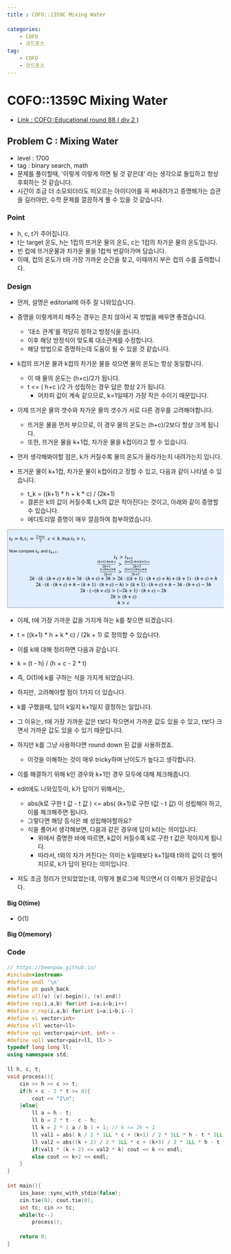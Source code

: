 ```yaml
---
title : COFO::1359C Mixing Water

categories:
    - COFO
    - 코드포스
tag:
    - COFO
    - 코드포스
---
```

# COFO::1359C Mixing Water
- [Link : COFO::Educational round 88 ( div 2 )](https://codeforces.com/problemset/problem/1359/C)

## Problem C : Mixing Water

- level : 1700
- tag : binary search, math
- 문제를 풀이할때, '이렇게 이렇게 하면 될 것 같은데' 라는 생각으로 돌입하고 항상 후회하는 것 같습니다.
- 시간이 조금 더 소모되더라도 떠오르는 아이디어를 꼭 써내려가고 증명해가는 습관을 길러야만, 수학 문제를 깔끔하게 풀 수 있을 것 같습니다.

### Point
- h, c, t가 주어집니다.
- t는 target 온도, h는 1컵의 뜨거운 물의 온도, c는 1컵의 차가운 물의 온도입니다.
- 빈 컵에 뜨거운물과 차가운 물을 1컵씩 번갈아가며 담습니다.
- 이때, 컵의 온도가 t와 가장 가까운 순간을 찾고, 이때까지 부은 컵의 수를 출력합니다.

### Design
- 먼저, 설명은 editorial에 아주 잘 나와있습니다.
- 증명을 이렇게까지 해주는 경우는 흔치 않아서 꼭 방법을 배우면 좋겠습니다.
  - '대소 관계'를 적당히 정하고 방정식을 씁니다.
  - 이후 해당 방정식이 맞도록 대소관계를 수정합니다.
  - 해당 방법으로 증명하는데 도움이 될 수 있을 것 같습니다.

- k컵의 뜨거운 물과 k컵의 차가운 물을 섞으면 물의 온도는 항상 동일합니다.
  - 이 때 물의 온도는 (h+c)/2가 됩니다.
  - t <= ( h+c )/2 가 성립하는 경우 답은 항상 2가 됩니다.
    - 어차피 값이 계속 같으므로, k=1일때가 가장 작은 수이기 때문입니다.
- 이제 뜨거운 물의 갯수와 차가운 물의 갯수가 서로 다른 경우를 고려해야합니다.
  - 뜨거운 물을 먼저 부으므로, 이 경우 물의 온도는 (h+c)/2보다 항상 크게 됩니다.
  - 또한, 뜨거운 물을 k+1컵, 차가운 물을 k컵이라고 할 수 있습니다.
- 먼저 생각해봐야할 점은, k가 커질수록 물의 온도가 올라가는지 내려가는지 입니다.
- 뜨거운 물이 k+1컵, 차가운 물이 k컵이라고 정할 수 있고, 다음과 같이 나타낼 수 있습니다.
  - t_k = ((k+1) * h + k * c) / (2k+1)
  - 결론은 k의 값이 커질수록 t_k의 값은 작아진다는 것이고, 아래와 같이 증명할 수 있습니다.
  - 에디토리얼 증명이 매우 깔끔하여 첨부하였습니다.

![img1](/img/2020-10-15-1359C_1.png)

- 이제, t에 가장 가까운 값을 가지게 하는 k를 찾으면 되겠습니다.
- t = ((k+1) * h + k * c) / (2k + 1) 로 정의할 수 있습니다.
- 이를 k에 대해 정리하면 다음과 같습니다.
- k = (t - h) / (h + c - 2 * t)
- 즉, O(1)에 k를 구하는 식을 가지게 되었습니다.
- 하지만, 고려해야할 점이 1가지 더 있습니다.
- k를 구했을때, 답이 k일지 k+1일지 결정하는 일입니다.
- 그 이유는, t에 가장 가까운 값은 t보다 작으면서 가까운 값도 있을 수 있고, t보다 크면서 가까운 값도 있을 수 있기 때문입니다.
- 하지만 k를 그냥 사용하다면 round down 된 값을 사용하겠죠.
  - 이것을 이해하는 것이 매우 tricky하며 난이도가 높다고 생각합니다.
- 이를 해결하기 위해 k인 경우와 k+1인 경우 모두에 대해 체크해줍니다.

- edit에도 나와있듯이, k가 답이기 위해서는,
  - abs(k로 구한 t 값 - t 값 ) <= abs( (k+1)로 구한 t값 - t 값) 이 성립해야 하고, 이를 체크해주면 됩니다.
  - 그렇다면 해당 등식은 왜 성립해야할까요?
  - 식을 풀어서 생각해보면, 다음과 같은 경우에 답이 k라는 의미입니다.
    - 위에서 증명한 바에 따르면, k값이 커질수록 k로 구한 t 값은 작아지게 됩니다.
    - 따라서, t와의 차가 커진다는 의미는 k일때보다 k+1일때 t와의 값이 더 벌어지므로, k가 답이 된다는 의미입니다.

- 저도 조금 정리가 안되었었는데, 이렇게 블로그에 적으면서 더 이해가 된것같습니다.


#### Big O(time)
- O(1)

#### Big O(memory)

### Code

```cpp
// https://beenpow.github.io/
#include<iostream>
#define endl '\n'
#define pb push_back
#define all(v) (v).begin(), (v).end()
#define rep(i,a,b) for(int i=a;i<b;i++)
#define r_rep(i,a,b) for(int i=a;i>b;i--)
#define vi vector<int>
#define vll vector<ll>
#define vpi vector<pair<int, int> >
#define vpll vector<pair<ll, ll> >
typedef long long ll;
using namespace std;

ll h, c, t;
void process(){
    cin >> h >> c >> t;
    if(h + c - 2 * t >= 0){
        cout << "2\n";
    }else{
        ll a = h - t;
        ll b = 2 * t - c - h;
        ll k = 2 * ( a / b ) + 1; // k <= 2k + 1
        ll val1 = abs( k / 2 * 1LL * c + (k+1) / 2 * 1LL * h - t * 1LL * k);
        ll val2 = abs((k + 2) / 2 * 1LL * c + (k+3) / 2 * 1LL * h - t * 1LL * (k+2));
        if(val1 * (k + 2) <= val2 * k) cout << k << endl;
        else cout << k+2 << endl;
    }
}

int main(){
    ios_base::sync_with_stdio(false);
    cin.tie(0); cout.tie(0);
    int tc; cin >> tc;
    while(tc--)
        process();
    
    return 0;
}
```
